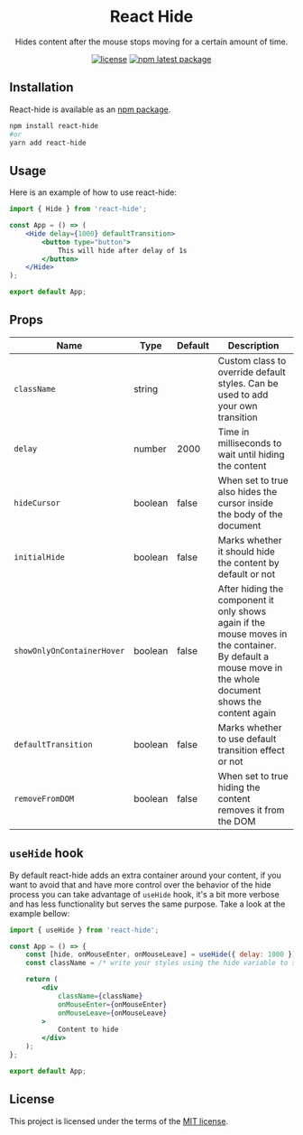 <h1 align="center">React Hide</h1>

<div align="center">

Hides content after the mouse stops moving for a certain amount of time.

[![license](https://img.shields.io/badge/license-MIT-blue.svg)](/LICENSE.md)
[![npm latest package](https://img.shields.io/npm/v/react-hide/latest.svg)](https://www.npmjs.com/package/react-hide)

</div>

## Installation

React-hide is available as an [npm package](https://www.npmjs.com/package/react-hide).

```sh
npm install react-hide
#or
yarn add react-hide
```

## Usage

Here is an example of how to use react-hide:

```jsx
import { Hide } from 'react-hide';

const App = () => (
    <Hide delay={1000} defaultTransition>
        <button type="button">
            This will hide after delay of 1s
        </button>
    </Hide>
);

export default App;
```

## Props

|  Name                      | Type      | Default      | Description     |
| -------------------------- |---------- | ------------ | --------------- |
| `className`                | string    |              | Custom class to override default styles. Can be used to add your own transition |
| `delay`                    | number    |    2000      | Time in milliseconds to wait until hiding the content |
| `hideCursor`               | boolean   |   false      | When set to true also hides the cursor inside the body of the document |
| `initialHide`              | boolean   |   false      | Marks whether it should hide the content by default or not |
| `showOnlyOnContainerHover` | boolean   |   false      | After hiding the component it only shows again if the mouse moves in the container. By default a mouse move in the whole document shows the content again |
| `defaultTransition`        | boolean   |   false      | Marks whether to use default transition effect or not |
| `removeFromDOM`            | boolean   |   false      | When set to true hiding the content removes it from the DOM |

## `useHide` hook

By default react-hide adds an extra container around your content, if you want to avoid that and have more control over the behavior of the hide process you can take advantage of `useHide` hook, it's a bit more verbose and has less functionality but serves the same purpose. 
Take a look at the example bellow:

```jsx
import { useHide } from 'react-hide';

const App = () => {
    const [hide, onMouseEnter, onMouseLeave] = useHide({ delay: 1000 });
    const className = /* write your styles using the hide variable to show/hide the content */;

    return (
        <div
            className={className}
            onMouseEnter={onMouseEnter}
            onMouseLeave={onMouseLeave}
        >
            Content to hide
        </div>
    );
};

export default App;
```

## License

This project is licensed under the terms of the [MIT license](/LICENSE.md).
